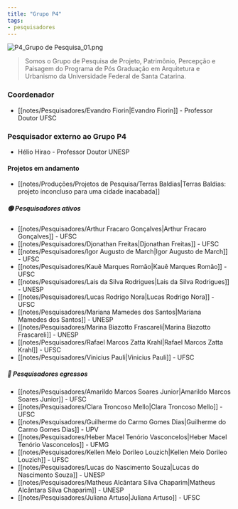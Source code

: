 ```yaml
---
title: "Grupo P4"
tags: 
- pesquisadores
---
```


![P4_Grupo de Pesquisa_01.png](https://static.wixstatic.com/media/0ab488_6e96564f125d494bbc15738fe29c53d6~mv2.png/v1/fill/w_237,h_66,al_c,q_85,usm_0.66_1.00_0.01,enc_auto/P4_Grupo%20de%20Pesquisa_01.png)

> Somos o Grupo de Pesquisa de Projeto, Patrimônio, Percepção e Paisagem do Programa de Pós Graduação em Arquitetura e Urbanismo da Universidade Federal de Santa Catarina.


### Coordenador
- [[notes/Pesquisadores/Evandro Fiorin|Evandro Fiorin]] - Professor Doutor UFSC

### Pesquisador externo ao Grupo P4
- Hélio Hirao - Professor Doutor UNESP

#### Projetos em andamento
- [[notes/Produções/Projetos de Pesquisa/Terras Baldias|Terras Baldias: projeto inconcluso para uma cidade inacabada]]

##### 🟢 Pesquisadores ativos
- [[notes/Pesquisadores/Arthur Fracaro Gonçalves|Arthur Fracaro Gonçalves]] - UFSC
- [[notes/Pesquisadores/Djonathan Freitas|Djonathan Freitas]] - UFSC
- [[notes/Pesquisadores/Igor Augusto de March|Igor Augusto de March]] - UFSC
- [[notes/Pesquisadores/Kauê Marques Romão|Kauê Marques Romão]] - UFSC
- [[notes/Pesquisadores/Lais da Silva Rodrigues|Lais da Silva Rodrigues]] - UNESP
- [[notes/Pesquisadores/Lucas Rodrigo Nora|Lucas Rodrigo Nora]] - UFSC
- [[notes/Pesquisadores/Mariana Mamedes dos Santos|Mariana Mamedes dos Santos]] - UNESP
- [[notes/Pesquisadores/Marina Biazotto Frascareli|Marina Biazotto Frascareli]] - UNESP
- [[notes/Pesquisadores/Rafael Marcos Zatta Krahl|Rafael Marcos Zatta Krahl]] - UFSC
- [[notes/Pesquisadores/Vinicius Pauli|Vinicius Pauli]] - UFSC

##### 🔴 Pesquisadores egressos
- [[notes/Pesquisadores/Amarildo Marcos Soares Junior|Amarildo Marcos Soares Junior]] - UFSC
- [[notes/Pesquisadores/Clara Troncoso Mello|Clara Troncoso Mello]] - UFSC
- [[notes/Pesquisadores/Guilherme do Carmo Gomes Dias|Guilherme do Carmo Gomes Dias]] - UPV
- [[notes/Pesquisadores/Heber Macel Tenório Vasconcelos|Heber Macel Tenório Vasconcelos]] - UFMG
- [[notes/Pesquisadores/Kellen Melo Dorileo Louzich|Kellen Melo Dorileo Louzich]] - UFSC
- [[notes/Pesquisadores/Lucas do Nascimento Souza|Lucas do Nascimento Souza]] - UNESP
- [[notes/Pesquisadores/Matheus Alcântara Silva Chaparim|Matheus Alcântara Silva Chaparim]] - UNESP
- [[notes/Pesquisadores/Juliana Artuso|Juliana Artuso]] - UFSC

